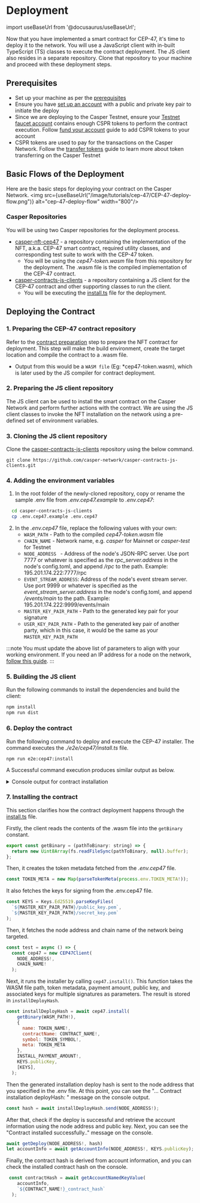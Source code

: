 # Deployment
import useBaseUrl from '@docusaurus/useBaseUrl';

Now that you have implemented a smart contract for CEP-47, it's time to deploy it to the network. You will use a JavaScript client with in-built TypeScript (TS) classes to execute the contract deployment. The JS client also resides in a separate repository. Clone that repository to your machine and proceed with these deployment steps.

## Prerequisites
- Set up your machine as per the [prerequisites](/docs/workflow/setup)
- Ensure you have [set up an account](/docs/workflow/setup#setting-up-an-account) with a public and private key pair to initiate the deploy
- Since we are deploying to the Casper Testnet, ensure your [Testnet faucet account](https://testnet.cspr.live/tools/faucet) contains enough CSPR tokens to perform the contract execution. Follow [fund your account](/docs/workflow/setup#fund-your-account) guide to add CSPR tokens to your account
- CSPR tokens are used to pay for the transactions on the Casper Network. Follow the [transfer tokens](https://casper.network/docs/workflow/token-transfer#2-the-faucet) guide to learn more about token transferring on the Casper Testnet

## Basic Flows of the Deployment
Here are the basic steps for deploying your contract on the Casper Network.
<img src={useBaseUrl("/image/tutorials/cep-47/CEP-47-deploy-flow.png")} alt="cep-47-deploy-flow" width="800"/>


### Casper Repositories

You will be using two Casper repositories for the deployment process.
-  [casper-nft-cep47](https://github.com/casper-ecosystem/casper-nft-cep47) - a repository containing the implementation of the NFT, a.k.a. CEP-47 smart contract, required utility classes, and corresponding test suite to work with the CEP-47 token.
    - You will be using the *cep47-token.wasm* file from this repository for the deployment. The .wasm file is the compiled implementation of the CEP-47 contract.
- [casper-contracts-js-clients](https://github.com/casper-network/casper-contracts-js-clients) - a repository containing a JS client for the CEP-47 contract and other supporting classes to run the client. 
    - You will be executing the [install.ts](https://github.com/casper-network/casper-contracts-js-clients/blob/master/e2e/cep47/install.ts) file for the deployment.

## Deploying the Contract

### 1. Preparing the CEP-47 contract repository

Refer to the [contract preparation](../cep47/prepare) step to prepare the NFT contract for deployment. This step will make the build environment, create the target location and compile the contract to a .wasm file.

- Output from this would be a `WASM file` (Eg: *cep47-token.wasm), which is later used by the JS compiler for contract deployment.

### 2.  Preparing the JS client repository
The JS client can be used to install the smart contract on the Casper Network and perform further actions with the contract. We are using the JS client classes to invoke the NFT installation on the network using a pre-defined set of environment variables.

### 3.  Cloning the JS client repository
Clone the [casper-contracts-js-clients](https://github.com/casper-network/casper-contracts-js-clients) repository using the below command.

```
git clone https://github.com/casper-network/casper-contracts-js-clients.git
```

### 4.  Adding the environment variables 

1. In the root folder of the newly-cloned repository, copy or rename the sample .env file from *.env.cep47.example* to *.env.cep47*:
  ```bash
    cd casper-contracts-js-clients
    cp .env.cep47.example .env.cep47
  ```

2. In the *.env.cep47* file, replace the following values with your own:
    - `WASM_PATH` - Path to the compiled *cep47-token.wasm* file
    - `CHAIN_NAME` - Network name, e.g. *casper* for Mainnet or *casper-test* for Testnet
    - `NODE_ADDRESS ` - Address of the node's JSON-RPC server. Use port 7777 or whatever is specified as the *rpc_server.address* in the node's config.toml, and append */rpc* to the path. Example: 195.201.174.222:7777/rpc
    - `EVENT_STREAM_ADDRESS`: Address of the node's event stream server. Use port 9999 or whatever is specified as the *event_stream_server.address* in the node's config.toml, and append  */events/main* to the path. Example: 195.201.174.222:9999/events/main
    - `MASTER_KEY_PAIR_PATH` - Path to the generated key pair for your signature
    - `USER_KEY_PAIR_PATH` - Path to the generated key pair of another party, which in this case, it would be the same as your `MASTER_KEY_PAIR_PATH`

:::note
You must update the above list of parameters to align with your working environment. If you need an IP address for a node on the network, [follow this guide](/docs/workflow/setup#acquire-node-address-from-network-peers).
:::

### 5.  Building the JS client
Run the following commands to install the dependencies and build the client:
```bash
npm install
npm run dist
```

### 6. Deploy the contract
Run the following command to deploy and execute the CEP-47 installer. The command executes the *./e2e/cep47/install.ts* file.

```
npm run e2e:cep47:install
```
 
A Successful command execution produces similar output as below.

<details>
<summary>Console output for contract installation </summary>

```bash
... Contract installation deployHash: 0dcef7e7bddbc5a666aff1afbc03cf4797e3736c71fe05aee9944a26c4eeefab
... Contract installed successfully.
... Account Info:
{
  "_accountHash": "account-hash-179cd876d5c74317cce9c48d718a040e6e909063d7d786de0c5c6421a09fa803",
  "namedKeys": [
    {
      "name": "bdk_nft_contract_contract_hash",
      "key": "hash-a47d35d835a5fa8a1bcd55a4426dc14e21da9b876c1617742f18813737a4ece0"
    },
    {
      "name": "bdk_nft_contract_contract_hash_wrapped",
      "key": "uref-ff9b562d357d9a258acb2b3798f82c6ec5db49a8852e2e96b0ed4b1faf873206-007"
    },
    {
      "name": "contract_package_hash",
      "key": "hash-2468facdc9a6f324f8442584fd46d911e3ac9b434dfa79435567bf71f9b8bd23"
    }
  ],
  "mainPurse": "uref-a33e25cb1e6baa38e8306dba0492183c65cb41db3dbe8f69546868a4c0cfd0d9-007",
  "associatedKeys": [
    {
      "accountHash": "account-hash-179cd876d5c74317cce9c48d718a040e6e909063d7d786de0c5c6421a09fa803",
      "weight": 1
    }
  ],
  "actionThresholds": {
    "deployment": 1,
    "keyManagement": 1
  }
}
... Contract Hash: hash-a47d35d835a5fa8a1bcd55a4426dc14e21da9b876c1617742f18813737a4ece0

```

</details>


### 7.  Installing the contract
This section clarifies how the contract deployment happens through the [install.ts](https://github.com/casper-network/casper-contracts-js-clients/blob/master/e2e/cep47/install.ts) file.

Firstly, the client reads the contents of the .wasm file into the `getBinary` constant.
```javascript
export const getBinary = (pathToBinary: string) => {
  return new Uint8Array(fs.readFileSync(pathToBinary, null).buffer);
};
```

Then, it creates the token metadata fetched from the *.env.cep47* file.

```javascript
const TOKEN_META = new Map(parseTokenMeta(process.env.TOKEN_META!));
```
It also fetches the keys for signing from the .env.cep47 file.

```javascript
const KEYS = Keys.Ed25519.parseKeyFiles(
  `${MASTER_KEY_PAIR_PATH}/public_key.pem`,
  `${MASTER_KEY_PAIR_PATH}/secret_key.pem`
);
```

Then, it fetches the node address and chain name of the network being targeted.

```javascript
const test = async () => {
  const cep47 = new CEP47Client(
    NODE_ADDRESS!,
    CHAIN_NAME!
  ); 
```
Next, it runs the installer by calling `cep47.install()`. This function takes the WASM file path, token metadata, payment amount, public key, and associated keys for multiple signatures as parameters. The result is stored in `installDeployHash`.


```javascript
const installDeployHash = await cep47.install(
    getBinary(WASM_PATH!),
    {
      name: TOKEN_NAME!,
      contractName: CONTRACT_NAME!,
      symbol: TOKEN_SYMBOL!,
      meta: TOKEN_META
    },
    INSTALL_PAYMENT_AMOUNT!,
    KEYS.publicKey,
    [KEYS],
  );
```

Then the generated installation deploy hash is sent to the node address that you specified in the .env file. At this point, you can see the "... Contract installation deployHash: " message on the console output.

```javascript
const hash = await installDeployHash.send(NODE_ADDRESS!);
```

After that, check if the deploy is successful and retrieve the account information using the node address and public key. Next, you can see the "Contract installed successfully.." message on the console.

```javascript
await getDeploy(NODE_ADDRESS!, hash)
let accountInfo = await getAccountInfo(NODE_ADDRESS!, KEYS.publicKey);
```

Finally, the contract hash is derived from account information, and you can check the installed contract hash on the console.
```javascript
 const contractHash = await getAccountNamedKeyValue(
    accountInfo,
    `${CONTRACT_NAME!}_contract_hash`
  );
```
